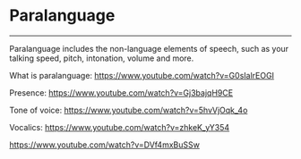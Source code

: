 # Paralanguage

---

Paralanguage includes the non-language elements of speech, such as your talking speed, pitch, intonation, volume and more.

What is paralanguage: https://www.youtube.com/watch?v=G0sIalrEOGI

Presence: https://www.youtube.com/watch?v=Gj3bajqH9CE
 
Tone of voice: https://www.youtube.com/watch?v=5hvVjOqk_4o

Vocalics: https://www.youtube.com/watch?v=zhkeK_yY354

https://www.youtube.com/watch?v=DVf4mxBuSSw 
